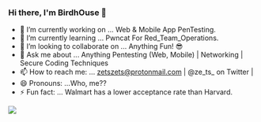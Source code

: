 ### Hi there, I'm BirdhOuse 👋

- 🔭 I’m currently working on ... Web & Mobile App PenTesting. 
- 🌱 I’m currently learning ... Pwncat For Red_Team_Operations.
- 👯 I’m looking to collaborate on ... Anything Fun! 😎
- 💬 Ask me about ... Anything Pentesting (Web, Mobile) | Networking | Secure Coding Techniques
- 📫 How to reach me: ... zetszets@protonmail.com | @ze_ts_ on Twitter |
- 😄 Pronouns: ...Who, me??
- ⚡ Fun fact: ... Walmart has a lower acceptance rate than Harvard.


<img src="https://github-readme-stats.vercel.app/api?username=Birdh0use&&show_icons=true&title_color=ffffff&icon_color=bb2acf&text_color=daf7dc&bg_color=002E2D">
